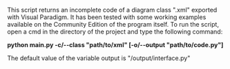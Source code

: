 This script returns an incomplete code of a diagram class ".xml" exported with
Visual Paradigm. It has been tested with some working examples available on the
Community Edition of the program itself.
To run the script, open a cmd in the directory of the project and type the following
command:

**python main.py -c/--class "path/to/xml" [-o/--output "path/to/code.py"]**

The default value of the variable output is "/output/interface.py"